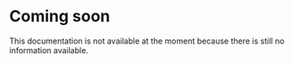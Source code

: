 # Coming soon
This documentation is not available at the moment because there is still no information available.
